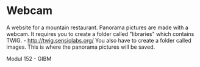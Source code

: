 # Webcam
A website for a mountain restaurant. Panorama pictures are made with
a webcam. It requires you to create a folder called "libraries" which
contains TWIG. - http://twig.sensiolabs.org/
You also have to create a folder called images. This is where the 
panorama pictures will be saved.

Modul 152 - GIBM
